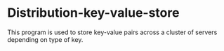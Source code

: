 # Distribution-key-value-store
This program is used to store key-value pairs across a cluster of servers depending on type of key.
